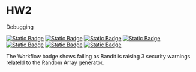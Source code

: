 # HW2
Debugging

[![Static Badge][python-badge]][python-url]
[![Static Badge][apache-badge]][apache-url]
[![Static Badge][linux-badge]][linux-url]
[![Static Badge][autopep8-badge]][autopep8-url]
[![Static Badge][pylint-badge]][pylint-url]
[![Static Badge][bandit-badge]][bandit-url]
[![Static Badge][workflow-badge]][workflow-url]

[python-badge]:https://img.shields.io/badge/python-v13.3-green
[python-url]:https://docs.python.org/3.13/whatsnew/3.13.html

[apache-badge]:https://img.shields.io/badge/Apache_License-2.0-green
[apache-url]:https://www.apache.org/licenses/LICENSE-2.0

[linux-badge]:https://img.shields.io/badge/linux-6.10-green
[linux-url]:https://www.linux.org/

[autopep8-badge]:https://img.shields.io/badge/autopep8-green
[autopep8-url]:https://github.com/SoftwareEngineering-HomeWork/HW2/actions/autopep8.yml

[pylint-badge]:https://img.shields.io/badge/pylint-green
[pylint-url]:https://github.com/SoftwareEngineering-HomeWork/HW2/actions/pylint.yml

[bandit-badge]:https://img.shields.io/badge/bandit-green
[bandit-url]:https://github.com/SoftwareEngineering-HomeWork/HW2/actions/bandit.yml

[workflow-badge]:https://github.com/SoftwareEngineering-HomeWork/HW2/actions/workflows/python-app.yml/badge.svg
[workflow-url]:https://github.com/SoftwareEngineering-HomeWork/HW2/actions/python-app.yml

The Workflow badge shows failing as Bandit is raising 3 security warnings relateld to the Random Array generator.
